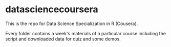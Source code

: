 # datasciencecoursera
This is the repo for Data Science Specialization in R (Cousera).

Every folder contains a week's materials of a particular course including the script and downloaded data for quiz and some demos.
